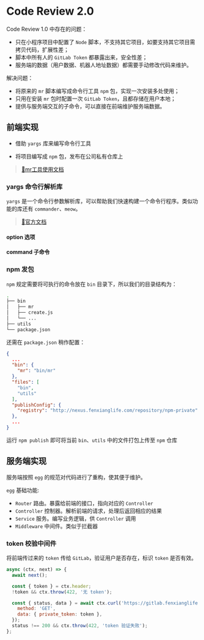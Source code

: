 <!--
 * @Descripttion: 
 * @version: 
 * @Author: qiuxchao
 * @Date: 2022-08-18 15:45:21
 * @LastEditors: qiuxchao
 * @LastEditTime: 2022-09-05 09:37:29
-->
# Code Review 2.0

Code Review 1.0 中存在的问题：
- 只在小程序项目中配置了 `Node` 脚本，不支持其它项目，如要支持其它项目需拷贝代码，扩展性差；
- 脚本中所有人的 `GitLab Token` 都暴露出来，安全性差；
- 服务端的数据（用户数据、机器人地址数据）都需要手动修改代码来维护。

解决问题：
- 将原来的 `mr` 脚本编写成命令行工具 `npm` 包，实现一次安装多处使用；
- 只用在安装 `mr` 包时配置一次 `GitLab Token`，且都存储在用户本地；
- 提供与服务端交互的子命令，可以直接在前端维护服务端数据。

## 前端实现

- 借助 `yargs` 库来编写命令行工具

- 将项目编写成 `npm` 包，发布在公司私有仓库上

> [🔗mr工具使用文档](https://fenxianglife.yuque.com/technical-team/front/qpy4io)

### yargs 命令行解析库
`yargs` 是一个命令行参数解析库，可以帮助我们快速构建一个命令行程序。类似功能的库还有 `commander`、`meow`。

> [🔗官方文档](http://yargs.js.org/docs/)

#### option 选项

#### command 子命令


### npm 发包

`npm` 规定需要将可执行的命令放在 `bin` 目录下，所以我们的目录结构为：

```sh
.
├── bin
│   ├── mr
│   ├── create.js
│   └── ...
├── utils
└── package.json
```

还需在 `package.json` 稍作配置：

```json
{
  ...
  "bin": {
    "mr": "bin/mr"
  },
  "files": [
    "bin",
    "utils"
  ],
  "publishConfig": {
    "registry": "http://nexus.fenxianglife.com/repository/npm-private"
  },
  ...
}

```

运行 `npm publish` 即可将当前 `bin`、`utils` 中的文件打包上传至 `npm` 仓库

## 服务端实现

服务端按照 `egg` 的规范对代码进行了重构，使其便于维护。

`egg` 基础功能:

- `Router` 路由。暴露给前端的接口，指向对应的 `Controller`
- `Controller` 控制器。解析前端的请求，处理后返回相应的结果
- `Service` 服务。编写业务逻辑，供 `Controller` 调用
- `Middleware` 中间件。类似于拦截器

### token 校验中间件

将前端传过来的 `token` 传给 `GitLab`，验证用户是否存在，标识 `token` 是否有效。

```js
async (ctx, next) => {
  await next();

  const { token } = ctx.header;
  !token && ctx.throw(422, '无 token');

  const { status, data } = await ctx.curl('https://gitlab.fenxianglife.com/api/v4/user', {
    method: 'GET',
    data: { private_token: token },
  });
  status !== 200 && ctx.throw(422, 'token 验证失败');
};
```
